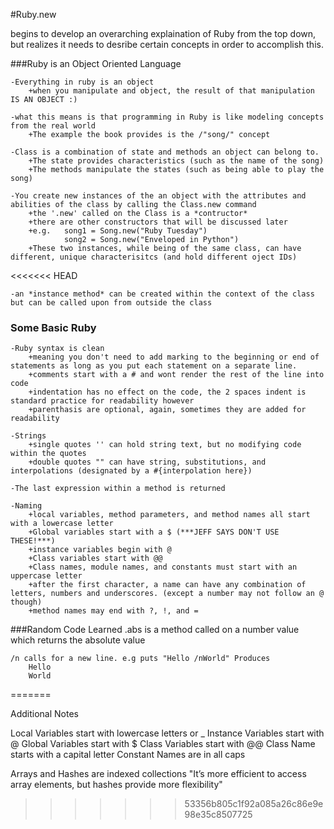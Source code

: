 #Ruby.new

begins to develop an overarching explaination of Ruby from the top down, but realizes it needs to desribe certain concepts in order to accomplish this.

###Ruby is an Object Oriented Language

	-Everything in ruby is an object
		+when you manipulate and object, the result of that manipulation IS AN OBJECT :)

	-what this means is that programming in Ruby is like modeling concepts from the real world
		+The example the book provides is the /"song/" concept

	-Class is a combination of state and methods an object can belong to.
		+The state provides characteristics (such as the name of the song)
		+The methods manipulate the states (such as being able to play the song)
		
	-You create new instances of the an object with the attributes and abilities of the class by calling the Class.new command
		+the '.new' called on the Class is a *contructor* 
		+there are other constructors that will be discussed later
		+e.g. 	song1 = Song.new("Ruby Tuesday") 
				song2 = Song.new("Enveloped in Python")
		+These two instances, while being of the same class, can have different, unique characterisitcs (and hold different oject IDs)
<<<<<<< HEAD

	-an *instance method* can be created within the context of the class but can be called upon from outside the class


### Some Basic Ruby

	-Ruby syntax is clean 
		+meaning you don't need to add marking to the beginning or end of statements as long as you put each statement on a separate line.
		+comments start with a # and wont render the rest of the line into code
		+indentation has no effect on the code, the 2 spaces indent is standard practice for readability however
		+parenthasis are optional, again, sometimes they are added for readability

	-Strings 
		+single quotes '' can hold string text, but no modifying code within the quotes
		+double quotes "" can have string, substitutions, and interpolations (designated by a #{interpolation here})

	-The last expression within a method is returned

	-Naming
		+local variables, method parameters, and method names all start with a lowercase letter
		+Global variables start with a $ (***JEFF SAYS DON'T USE THESE!***)
		+instance variables begin with @
		+Class variables start with @@ 
		+Class names, module names, and constants must start with an uppercase letter
		+after the first character, a name can have any combination of letters, numbers and underscores. (except a number may not follow an @ though)
		+method names may end with ?, !, and =
		






###Random Code Learned
	.abs is a method called on a number value which returns the absolute value

	/n calls for a new line. e.g puts "Hello /nWorld" Produces
		Hello
		World
	
=======
		
Additional Notes

Local Variables start with lowercase letters or _
Instance Variables start with @
Global Variables start with $
Class Variables start with @@
Class Name starts with a capital letter
Constant Names are in all caps

Arrays and Hashes are indexed collections
"It’s more efficient to access array elements, but hashes provide more flexibility"
>>>>>>> 53356b805c1f92a085a26c86e9e98e35c8507725
